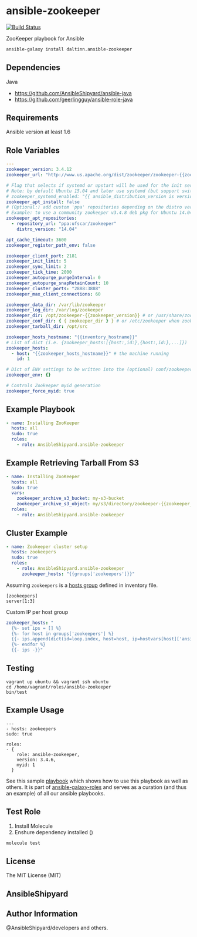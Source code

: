 # ansible-zookeeper

[![Build Status](https://travis-ci.org/AnsibleShipyard/ansible-zookeeper.svg?branch=master)](https://travis-ci.org/AnsibleShipyard/ansible-zookeeper)

ZooKeeper playbook for Ansible

```bash
ansible-galaxy install daltinn.ansible-zookeeper
```

## Dependencies

Java

- <https://github.com/AnsibleShipyard/ansible-java>
- <https://github.com/geerlingguy/ansible-role-java>

## Requirements

Ansible version at least 1.6

## Role Variables

```yaml
---
zookeeper_version: 3.4.12
zookeeper_url: "http://www.us.apache.org/dist/zookeeper/zookeeper-{{zookeeper_version}}/zookeeper-{{zookeeper_version}}.tar.gz"

# Flag that selects if systemd or upstart will be used for the init service:
# Note: by default Ubuntu 15.04 and later use systemd (but support switch to upstart)
# zookeeper_systemd_enabled: "{{ ansible_distribution_version is version_compare(15.04, '>=') }}"
zookeeper_apt_install: false
# (Optional:) add custom 'ppa' repositories depending on the distro version (only with apt_install=true)
# Example: to use a community zookeeper v3.4.8 deb pkg for Ubuntu 14.04 (where latest official is v3.4.5)
zookeeper_apt_repositories:
  - repository_url: "ppa:ufscar/zookeeper"
    distro_version: "14.04"

apt_cache_timeout: 3600
zookeeper_register_path_env: false

zookeeper_client_port: 2181
zookeeper_init_limit: 5
zookeeper_sync_limit: 2
zookeeper_tick_time: 2000
zookeeper_autopurge_purgeInterval: 0
zookeeper_autopurge_snapRetainCount: 10
zookeeper_cluster_ports: "2888:3888"
zookeeper_max_client_connections: 60

zookeeper_data_dir: /var/lib/zookeeper
zookeeper_log_dir: /var/log/zookeeper
zookeeper_dir: /opt/zookeeper-{{zookeeper_version}} # or /usr/share/zookeeper when zookeeper_apt_install is true
zookeeper_conf_dir: { { zookeeper_dir } } # or /etc/zookeeper when zookeeper_apt_install is true
zookeeper_tarball_dir: /opt/src

zookeeper_hosts_hostname: "{{inventory_hostname}}"
# List of dict (i.e. {zookeeper_hosts:[{host:,id:},{host:,id:},...]})
zookeeper_hosts:
  - host: "{{zookeeper_hosts_hostname}}" # the machine running
    id: 1

# Dict of ENV settings to be written into the (optional) conf/zookeeper-env.sh
zookeeper_env: {}

# Controls Zookeeper myid generation
zookeeper_force_myid: true
```

## Example Playbook

```yaml
- name: Installing ZooKeeper
  hosts: all
  sudo: true
  roles:
    - role: AnsibleShipyard.ansible-zookeeper
```

## Example Retrieving Tarball From S3

```yaml
- name: Installing ZooKeeper
  hosts: all
  sudo: true
  vars:
    zookeeper_archive_s3_bucket: my-s3-bucket
    zookeeper_archive_s3_object: my/s3/directory/zookeeper-{{zookeeper_version}}.tar.gz
  roles:
    - role: AnsibleShipyard.ansible-zookeeper
```

## Cluster Example

```yaml
- name: Zookeeper cluster setup
  hosts: zookeepers
  sudo: true
  roles:
    - role: AnsibleShipyard.ansible-zookeeper
      zookeeper_hosts: "{{groups['zookeepers']}}"
```

Assuming `zookeepers` is a [hosts group](http://docs.ansible.com/ansible/intro_inventory.html#group-variables) defined in inventory file.

```inventory
[zookeepers]
server[1:3]
```

Custom IP per host group

```yaml
zookeeper_hosts: "
  {%- set ips = [] %}
  {%- for host in groups['zookeepers'] %}
  {{- ips.append(dict(id=loop.index, host=host, ip=hostvars[host]['ansible_default_ipv4'].address)) }}
  {%- endfor %}
  {{- ips -}}"
```

## Testing

    vagrant up ubuntu && vagrant ssh ubuntu
    cd /home/vagrant/roles/ansible-zookeeper
    bin/test

## Example Usage

    ---
    - hosts: zookeepers
    sudo: true

    roles:
    - {
        role: ansible-zookeeper,
        version: 3.4.6,
        myid: 1
      }

See this sample [playbook](https://github.com/AnsibleShipyard/ansible-galaxy-roles/blob/master/playbook.yml)
which shows how to use this playbook as well as others. It is part of [ansible-galaxy-roles](https://github.com/AnsibleShipyard/ansible-galaxy-roles) and
serves as a curation (and thus an example) of all our ansible playbooks.

## Test Role

1. Install Molecule
2. Enshure dependency installed ()

```bash
molecule test
```

## License

The MIT License (MIT)

## AnsibleShipyard

## Author Information

@AnsibleShipyard/developers and others.
